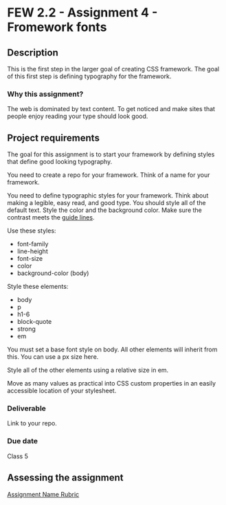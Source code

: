 # FEW 2.2 - Assignment 4 - Fromework fonts 

## Description 

This is the first step in the larger goal of creating CSS framework. The goal of this first step is defining typography for the framework. 

### Why this assignment?

The web is dominated by text content. To get noticed and make sites that people enjoy reading your type should look good. 

## Project requirements

The goal for this assignment is to start your framework by defining styles that define good looking typography. 

You need to create a repo for your framework. Think of a name for your framework. 

You need to define typographic styles for your framework. Think about making a legible, easy read, and good type. You should style all of the default text. Style the color and the background color. Make sure the contrast meets the [guide lines](https://webaim.org/resources/contrastchecker/). 

Use these styles:

- font-family
- line-height
- font-size
- color
- background-color (body)

Style these elements:

- body
- p
- h1-6
- block-quote
- strong
- em

You must set a base font style on body. All other elements will inherit from this. You can use a px size here. 

Style all of the other elements using a relative size in em. 

Move as many values as practical into CSS custom properties in an easily accessible location of your stylesheet. 

### Deliverable

Link to your repo.  

### Due date

Class 5 

## Assessing the assignment

[Assignment Name Rubric](./assignment-rubric.md)


